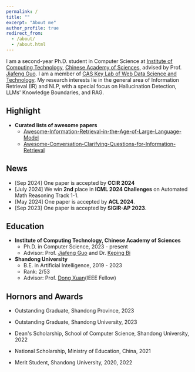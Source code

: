 ```yaml
---
permalink: /
title: ""
excerpt: "About me"
author_profile: true
redirect_from: 
  - /about/
  - /about.html
---
```



I am a second-year Ph.D. student in Computer Science at [Institute of Computing Technology](http://www.ict.ac.cn/), [Chinese Academy of Sciences](http://www.cas.cn/), advised by Prof. [Jiafeng Guo](http://www.bigdatalab.ac.cn/gjf/). I am a member of [CAS Key Lab of Web Data Science and Technology](http://www.bigdatalab.ac.cn/). My research interests lie in the general area of Information Retrieval (IR) and NLP, with a special focus on Hallucination Detection, LLMs' Knowledge Boundaries, and RAG.

## Highlight

- **Curated lists of awesome papers**
  - [Awesome-Information-Retrieval-in-the-Age-of-Large-Language-Model](https://github.com/IR-LLM/Awesome-Information-Retrieval-in-the-Age-of-Large-Language-Model)
  - [Awesome-Conversation-Clarifying-Questions-for-Information-Retrieval](https://github.com/ShiyuNee/Awesome-Conversation-Clarifying-Questions-for-Information-Retrieval)

## News
- [Sep 2024] One paper is accepted by **CCIR 2024**
- [July 2024] We win **2nd** place in **ICML 2024 Challenges** on Automated Math Reasoning Track 1-1.
- [May 2024] One paper is accepted by **ACL 2024**.
- [Sep 2023] One paper is accepted by **SIGIR-AP 2023**.

Education
------

  * **Institute of Computing Technology, Chinese Academy of Sciences**
    * Ph.D. in Computer Science, 2023 - present
    * Advisor: Prof. [Jiafeng Guo](http://www.bigdatalab.ac.cn/gjf/) and Dr. [Keping Bi](https://sites.google.com/site/irkepingbi/)
  * **Shandong University**
    * B.E. in Artificial Intelligence, 2019 - 2023
    * Rank: 2/53
    * Advisor: Prof. [Dong Xuan](https://web.cse.ohio-state.edu/~xuan.3/)(IEEE Fellow)

Hornors and Awards
------

- Outstanding Graduate, Shandong Province, 2023

- Outstanding Graduate, Shandong University, 2023
- Dean's Scholarship, School of Computer Science, Shandong University, 2022
- National Scholarship, Ministry of Education, China, 2021
- Merit Student, Shandong University, 2020, 2022
